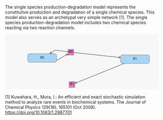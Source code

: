 The single species production-degradation model represents the constitutive production and degradation of a single chemical species. This model also serves as an archetypal very simple network [1]. The single species production-degradation model includes two chemical species
reacting via two reaction channels.

![Figure1](../../Media/prodDeg.png)

[1]  Kuwahara, H., Mura, I.: An efficient and exact stochastic simulation method to analyze rare events in biochemical systems. The Journal of Chemical Physics 129(16), 165101 (Oct 2008). https://doi.org/10.1063/1.2987701

